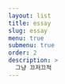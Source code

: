 ```yaml
---
layout: list
title: essay
slug: essay
menu: true
submenu: true
order: 2
description: >
  그냥 끄저끄적
---
```

